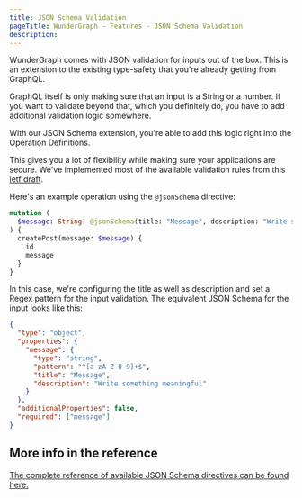 ```yaml
---
title: JSON Schema Validation
pageTitle: WunderGraph - Features - JSON Schema Validation
description:
---
```


WunderGraph comes with JSON validation for inputs out of the box.
This is an extension to the existing type-safety that you're already getting from GraphQL.

GraphQL itself is only making sure that an input is a String or a number.
If you want to validate beyond that, which you definitely do,
you have to add additional validation logic somewhere.

With our JSON Schema extension,
you're able to add this logic right into the Operation Definitions.

This gives you a lot of flexibility while making sure your applications are secure.
We've implemented most of the available validation rules from this [ietf draft](https://datatracker.ietf.org/doc/html/draft-handrews-json-schema-validation-02#section-6).

Here's an example operation using the `@jsonSchema` directive:

```graphql
mutation (
  $message: String! @jsonSchema(title: "Message", description: "Write something meaningful", pattern: "^[a-zA-Z 0-9]+$")
) {
  createPost(message: $message) {
    id
    message
  }
}
```

In this case, we're configuring the title as well as description and set a Regex pattern for the input validation.
The equivalent JSON Schema for the input looks like this:

```json
{
  "type": "object",
  "properties": {
    "message": {
      "type": "string",
      "pattern": "^[a-zA-Z 0-9]+$",
      "title": "Message",
      "description": "Write something meaningful"
    }
  },
  "additionalProperties": false,
  "required": ["message"]
}
```

## More info in the reference

[The complete reference of available JSON Schema directives can be found here.](/docs/directives-reference/json-schema-directive)
